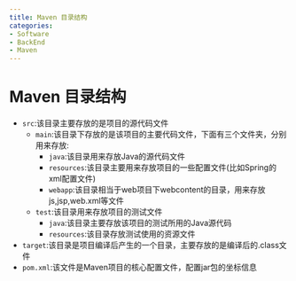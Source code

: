 ```yaml
---
title: Maven 目录结构
categories:
- Software
- BackEnd
- Maven
---
```

# Maven 目录结构

- `src`:该目录主要存放的是项目的源代码文件
    - `main`:该目录下存放的是该项目的主要代码文件，下面有三个文件夹，分别用来存放:
        - `java`:该目录用来存放Java的源代码文件
        - `resources`:该目录主要用来存放项目的一些配置文件(比如Spring的xml配置文件)
        - `webapp`:该目录相当于web项目下webcontent的目录，用来存放js,jsp,web.xml等文件
    - `test`:该目录用来存放项目的测试文件
        - `java`:该目录主要存放该项目的测试所用的Java源代码
        - `resources`:该目录存放测试使用的资源文件
- `target`:该目录是项目编译后产生的一个目录，主要存放的是编译后的.class文件
- `pom.xml`:该文件是Maven项目的核心配置文件，配置jar包的坐标信息
